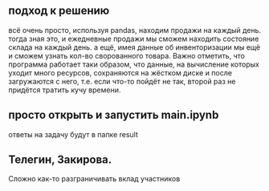 ## подход к решению
всё очень просто, используя pandas, находим продажи на каждый день.
тогда зная это, и ежедневные продажи мы сможем находить состояние склада на каждый день.
а ещё, имея данные об инвенторизации мы ещё и сможем узнать кол-во сворованного товара.
Важно отметить, что программа работает таки образом, что данные, на вычисление которых уходит много ресурсов, сохраняются на жёстком диске и после загружаются с него, т.е. если что-то пойдёт не так, второй раз не придётся тратить кучу времени. 

## просто открыть и запустить main.ipynb
ответы на задачу будут в папке result

## Телегин, Закирова.
Сложно как-то разграничивать вклад участников